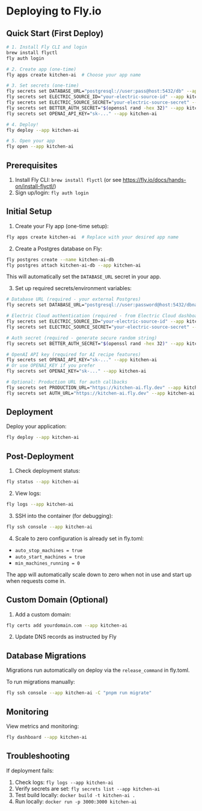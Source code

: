 # Deploying to Fly.io

## Quick Start (First Deploy)

```bash
# 1. Install Fly CLI and login
brew install flyctl
fly auth login

# 2. Create app (one-time)
fly apps create kitchen-ai  # Choose your app name

# 3. Set secrets (one-time)
fly secrets set DATABASE_URL="postgresql://user:pass@host:5432/db" --app kitchen-ai
fly secrets set ELECTRIC_SOURCE_ID="your-electric-source-id" --app kitchen-ai
fly secrets set ELECTRIC_SOURCE_SECRET="your-electric-source-secret" --app kitchen-ai
fly secrets set BETTER_AUTH_SECRET="$(openssl rand -hex 32)" --app kitchen-ai
fly secrets set OPENAI_API_KEY="sk-..." --app kitchen-ai

# 4. Deploy!
fly deploy --app kitchen-ai

# 5. Open your app
fly open --app kitchen-ai
```

## Prerequisites

1. Install Fly CLI: `brew install flyctl` (or see https://fly.io/docs/hands-on/install-flyctl/)
2. Sign up/login: `fly auth login`

## Initial Setup

1. Create your Fly app (one-time setup):

```bash
fly apps create kitchen-ai  # Replace with your desired app name
```

2. Create a Postgres database on Fly:

```bash
fly postgres create --name kitchen-ai-db
fly postgres attach kitchen-ai-db --app kitchen-ai
```

This will automatically set the `DATABASE_URL` secret in your app.

3. Set up required secrets/environment variables:

```bash
# Database URL (required - your external Postgres)
fly secrets set DATABASE_URL="postgresql://user:password@host:5432/dbname" --app kitchen-ai

# Electric Cloud authentication (required - from Electric Cloud dashboard)
fly secrets set ELECTRIC_SOURCE_ID="your-electric-source-id" --app kitchen-ai
fly secrets set ELECTRIC_SOURCE_SECRET="your-electric-source-secret" --app kitchen-ai

# Auth secret (required - generate secure random string)
fly secrets set BETTER_AUTH_SECRET="$(openssl rand -hex 32)" --app kitchen-ai

# OpenAI API key (required for AI recipe features)
fly secrets set OPENAI_API_KEY="sk-..." --app kitchen-ai
# Or use OPENAI_KEY if you prefer
fly secrets set OPENAI_KEY="sk-..." --app kitchen-ai

# Optional: Production URL for auth callbacks
fly secrets set PRODUCTION_URL="https://kitchen-ai.fly.dev" --app kitchen-ai
fly secrets set AUTH_URL="https://kitchen-ai.fly.dev" --app kitchen-ai
```

## Deployment

Deploy your application:

```bash
fly deploy --app kitchen-ai
```

## Post-Deployment

1. Check deployment status:

```bash
fly status --app kitchen-ai
```

2. View logs:

```bash
fly logs --app kitchen-ai
```

3. SSH into the container (for debugging):

```bash
fly ssh console --app kitchen-ai
```

4. Scale to zero configuration is already set in fly.toml:

- `auto_stop_machines = true`
- `auto_start_machines = true`
- `min_machines_running = 0`

The app will automatically scale down to zero when not in use and start up when requests come in.

## Custom Domain (Optional)

1. Add a custom domain:

```bash
fly certs add yourdomain.com --app kitchen-ai
```

2. Update DNS records as instructed by Fly

## Database Migrations

Migrations run automatically on deploy via the `release_command` in fly.toml.

To run migrations manually:

```bash
fly ssh console --app kitchen-ai -C "pnpm run migrate"
```

## Monitoring

View metrics and monitoring:

```bash
fly dashboard --app kitchen-ai
```

## Troubleshooting

If deployment fails:

1. Check logs: `fly logs --app kitchen-ai`
2. Verify secrets are set: `fly secrets list --app kitchen-ai`
3. Test build locally: `docker build -t kitchen-ai .`
4. Run locally: `docker run -p 3000:3000 kitchen-ai`
